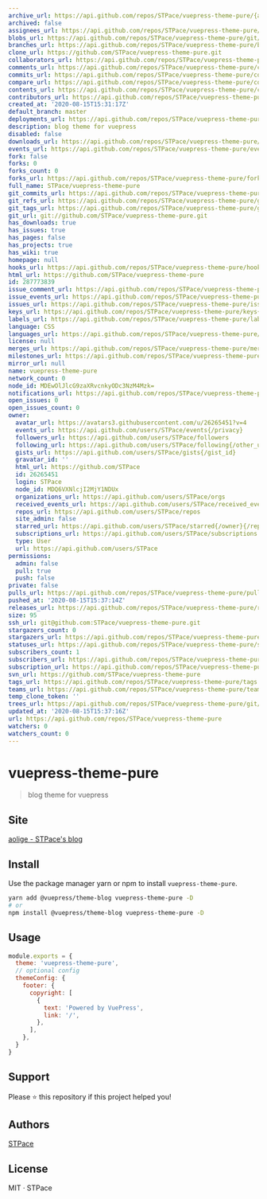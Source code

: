 ```yaml
---
archive_url: https://api.github.com/repos/STPace/vuepress-theme-pure/{archive_format}{/ref}
archived: false
assignees_url: https://api.github.com/repos/STPace/vuepress-theme-pure/assignees{/user}
blobs_url: https://api.github.com/repos/STPace/vuepress-theme-pure/git/blobs{/sha}
branches_url: https://api.github.com/repos/STPace/vuepress-theme-pure/branches{/branch}
clone_url: https://github.com/STPace/vuepress-theme-pure.git
collaborators_url: https://api.github.com/repos/STPace/vuepress-theme-pure/collaborators{/collaborator}
comments_url: https://api.github.com/repos/STPace/vuepress-theme-pure/comments{/number}
commits_url: https://api.github.com/repos/STPace/vuepress-theme-pure/commits{/sha}
compare_url: https://api.github.com/repos/STPace/vuepress-theme-pure/compare/{base}...{head}
contents_url: https://api.github.com/repos/STPace/vuepress-theme-pure/contents/{+path}
contributors_url: https://api.github.com/repos/STPace/vuepress-theme-pure/contributors
created_at: '2020-08-15T15:31:17Z'
default_branch: master
deployments_url: https://api.github.com/repos/STPace/vuepress-theme-pure/deployments
description: blog theme for vuepress
disabled: false
downloads_url: https://api.github.com/repos/STPace/vuepress-theme-pure/downloads
events_url: https://api.github.com/repos/STPace/vuepress-theme-pure/events
fork: false
forks: 0
forks_count: 0
forks_url: https://api.github.com/repos/STPace/vuepress-theme-pure/forks
full_name: STPace/vuepress-theme-pure
git_commits_url: https://api.github.com/repos/STPace/vuepress-theme-pure/git/commits{/sha}
git_refs_url: https://api.github.com/repos/STPace/vuepress-theme-pure/git/refs{/sha}
git_tags_url: https://api.github.com/repos/STPace/vuepress-theme-pure/git/tags{/sha}
git_url: git://github.com/STPace/vuepress-theme-pure.git
has_downloads: true
has_issues: true
has_pages: false
has_projects: true
has_wiki: true
homepage: null
hooks_url: https://api.github.com/repos/STPace/vuepress-theme-pure/hooks
html_url: https://github.com/STPace/vuepress-theme-pure
id: 287773839
issue_comment_url: https://api.github.com/repos/STPace/vuepress-theme-pure/issues/comments{/number}
issue_events_url: https://api.github.com/repos/STPace/vuepress-theme-pure/issues/events{/number}
issues_url: https://api.github.com/repos/STPace/vuepress-theme-pure/issues{/number}
keys_url: https://api.github.com/repos/STPace/vuepress-theme-pure/keys{/key_id}
labels_url: https://api.github.com/repos/STPace/vuepress-theme-pure/labels{/name}
language: CSS
languages_url: https://api.github.com/repos/STPace/vuepress-theme-pure/languages
license: null
merges_url: https://api.github.com/repos/STPace/vuepress-theme-pure/merges
milestones_url: https://api.github.com/repos/STPace/vuepress-theme-pure/milestones{/number}
mirror_url: null
name: vuepress-theme-pure
network_count: 0
node_id: MDEwOlJlcG9zaXRvcnkyODc3NzM4Mzk=
notifications_url: https://api.github.com/repos/STPace/vuepress-theme-pure/notifications{?since,all,participating}
open_issues: 0
open_issues_count: 0
owner:
  avatar_url: https://avatars3.githubusercontent.com/u/26265451?v=4
  events_url: https://api.github.com/users/STPace/events{/privacy}
  followers_url: https://api.github.com/users/STPace/followers
  following_url: https://api.github.com/users/STPace/following{/other_user}
  gists_url: https://api.github.com/users/STPace/gists{/gist_id}
  gravatar_id: ''
  html_url: https://github.com/STPace
  id: 26265451
  login: STPace
  node_id: MDQ6VXNlcjI2MjY1NDUx
  organizations_url: https://api.github.com/users/STPace/orgs
  received_events_url: https://api.github.com/users/STPace/received_events
  repos_url: https://api.github.com/users/STPace/repos
  site_admin: false
  starred_url: https://api.github.com/users/STPace/starred{/owner}{/repo}
  subscriptions_url: https://api.github.com/users/STPace/subscriptions
  type: User
  url: https://api.github.com/users/STPace
permissions:
  admin: false
  pull: true
  push: false
private: false
pulls_url: https://api.github.com/repos/STPace/vuepress-theme-pure/pulls{/number}
pushed_at: '2020-08-15T15:37:14Z'
releases_url: https://api.github.com/repos/STPace/vuepress-theme-pure/releases{/id}
size: 95
ssh_url: git@github.com:STPace/vuepress-theme-pure.git
stargazers_count: 0
stargazers_url: https://api.github.com/repos/STPace/vuepress-theme-pure/stargazers
statuses_url: https://api.github.com/repos/STPace/vuepress-theme-pure/statuses/{sha}
subscribers_count: 1
subscribers_url: https://api.github.com/repos/STPace/vuepress-theme-pure/subscribers
subscription_url: https://api.github.com/repos/STPace/vuepress-theme-pure/subscription
svn_url: https://github.com/STPace/vuepress-theme-pure
tags_url: https://api.github.com/repos/STPace/vuepress-theme-pure/tags
teams_url: https://api.github.com/repos/STPace/vuepress-theme-pure/teams
temp_clone_token: ''
trees_url: https://api.github.com/repos/STPace/vuepress-theme-pure/git/trees{/sha}
updated_at: '2020-08-15T15:37:16Z'
url: https://api.github.com/repos/STPace/vuepress-theme-pure
watchers: 0
watchers_count: 0
---
```


# vuepress-theme-pure

> blog theme for vuepress

## Site

[aolige - STPace's blog](http://www.hellopan.top/aolige/)

## Install

Use the package manager yarn or npm to install `vuepress-theme-pure`.

```bash
yarn add @vuepress/theme-blog vuepress-theme-pure -D
# or
npm install @vuepress/theme-blog vuepress-theme-pure -D
```

## Usage

```js
module.exports = {
  theme: 'vuepress-theme-pure',
  // optional config
  themeConfig: {
    footer: {
      copyright: [
        {
          text: 'Powered by VuePress',
          link: '/',
        },
      ],
    },
  }
}
```

## Support

Please :star: this repository if this project helped you!

## Authors

[STPace](https://github.com/STPace)

## License

MIT · STPace
